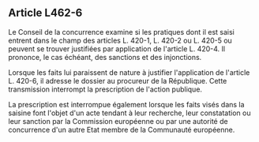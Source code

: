 Article L462-6
----
Le Conseil de la concurrence examine si les pratiques dont il est saisi entrent
dans le champ des articles L. 420-1, L. 420-2 ou L. 420-5 ou peuvent se trouver
justifiées par application de l'article L. 420-4. Il prononce, le cas échéant,
des sanctions et des injonctions.

Lorsque les faits lui paraissent de nature à justifier l'application de
l'article L. 420-6, il adresse le dossier au procureur de la République. Cette
transmission interrompt la prescription de l'action publique.

La prescription est interrompue également lorsque les faits visés dans la
saisine font l'objet d'un acte tendant à leur recherche, leur constatation ou
leur sanction par la Commission européenne ou par une autorité de concurrence
d'un autre Etat membre de la Communauté européenne.
